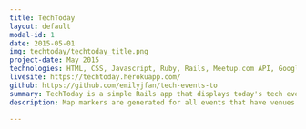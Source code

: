 ```yaml
---
title: TechToday
layout: default
modal-id: 1
date: 2015-05-01
img: techtoday/techtoday_title.png
project-date: May 2015
technologies: HTML, CSS, Javascript, Ruby, Rails, Meetup.com API, Google Maps API, Bootstrap
livesite: https://techtoday.herokuapp.com/
github: https://github.com/emilyjfan/tech-events-to
summary: TechToday is a simple Rails app that displays today's tech events in Toronto using the Meetup.com API and the Google Maps API.
description: Map markers are generated for all events that have venues <img class="img-responsive img-centered" src="img/portfolio/techtoday/techtoday_map.png"> A list displays basic event info & links to the Meetup.com event pages <img class="img-responsive img-centered" src="img/portfolio/techtoday/techtoday_list.png">

---
```

